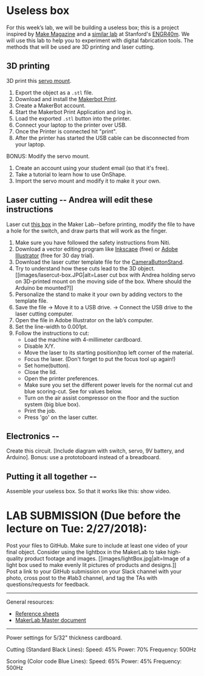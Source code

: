 # Useless box

For this week’s lab, we will be building a useless box; this is a project inspired by [Make Magazine](https://makezine.com/projects/the-most-useless-machine/) and a [similar lab](https://web.stanford.edu/class/engr40m/labs/lab2a.pdf) at Stanford's [ENGR40m](https://web.stanford.edu/class/engr40m/). We will use this lab to help you to experiment with digital fabrication tools. The methods that will be used are 3D printing and laser cutting.  

## 3D printing

3D print this [servo mount](https://www.thingiverse.com/thing:1926568).

1. Export the object as a `.stl` file.
1. Download and install the [Makerbot Print](https://www.makerbot.com/print/).
1. Create a MakerBot account.
1. Start the Makerbot Print Application and log in.
1. Load the exported `.stl` button into the printer.
1. Connect your laptop to the printer over USB.
1. Once the Printer is connected hit "print".
1. After the printer has started the USB cable can be disconnected from your laptop.

BONUS:
Modify the servo mount. 
1. Create an account using your student email (so that it's free).
1. Take a tutorial to learn how to use OnShape.
1. Import the servo mount and modify it to make it your own. 


## Laser cutting -- Andrea will edit these instructions

Laser cut [this box](https://github.com/FAR-Lab/Developing-and-Designing-Interactive-Devices/wiki/uselessbox.ai) in the Maker Lab--before printing, modify the file to have a hole for the switch, and draw parts that will work as the finger. 

1. Make sure you have followed the safety instructions from Niti.
2. Download a vector editing program like [Inkscape](https://inkscape.org/en/) (free) or [Adobe Illustrator](https://www.adobe.com/products/illustrator.html) (free for 30 day trial).
3. Download the laser cutter template file for the [CameraButtonStand](https://github.com/FAR-Lab/Developing-and-Designing-Interactive-Devices/blob/master/CameraButtonStand.svg).
4. Try to understand how these cuts lead to the 3D object.
[[images/lasercut-box.JPG|alt=Laser cut box with Andrea holding servo on 3D-printed mount on the moving side of the box. Where should the Arduino be mounted?]]
5. Personalize the stand to make it your own by adding vectors to the template file.
6. Save the file -> Move it to a USB drive. -> Connect the USB drive to the laser cutting computer.
7.  Open the file in Adobe Illustrator on the lab’s computer.
8.  Set the line-width to 0.001pt.
9.  Follow the instructions to cut:
    * Load the machine with 4-millimeter cardboard.
    * Disable X/Y.
    *  Move the laser to its starting position(top left corner of the material.
    *  Focus the laser. (Don't forget to put the focus tool up again!)
    *  Set home(button).
    *  Close the lid.
    *   Open the printer preferences.
    *   Make sure you set the different power levels for the normal cut and blue scoring-cut. See for values below.
    *   Turn on the air assist compressor on the floor and the suction system (big blue box).
    *   Print the job.
    *   Press 'go' on the laser cutter.

## Electronics --
Create this circuit. [Include diagram with switch, servo, 9V battery, and Arduino]. 
Bonus: use a prototoboard instead of a breadboard.

## Putting it all together --
Assemble your useless box. So that it works like this: show video.

# LAB SUBMISSION (Due before the lecture on Tue: 2/27/2018):
Post your files to GitHub. Make sure to include at least one video of your final object. Consider using the lightbox in the MakerLab to take high-quality product footage and images.
[[images/lightBox.jpg|alt=Image of a light box used to make evenly lit pictures of products and designs.]]  
Post a link to your GitHub submission on your Slack channel with your photo, cross post to the #lab3 channel, and tag the TAs with questions/requests for feedback.

---
General resources:
* [Reference sheets](reference_sheets.zip)
* [MakerLab Master document](https://docs.google.com/document/d/1ozET_Qy7wzQgwnNVcyp3mp056LdwB8jiCJiZLjYnwcU/edit)
---
Power settings for 5/32" thickness cardboard.

Cutting (Standard Black Lines):
    Speed: 45%
    Power: 70%
    Frequency: 500Hz

Scoring (Color code Blue Lines):
    Speed: 65%
    Power: 45%
    Frequency: 500Hz